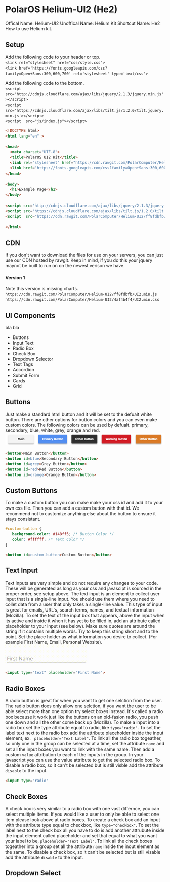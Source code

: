# PolarOS Helium-UI2 (He2)
Offical Name: Helium-UI2
Unoffical Name: Helium Kit
Shortcut Name: He2
How to use Helium kit.

## Setup
Add the following code to your header or top.<br>
`<link rel="stylesheet" href="css/style.css">`<br>
`<link href='https://fonts.googleapis.com/css?family=Open+Sans:300,600,700' rel='stylesheet' type='text/css'> `

Add the following code to the bottom.<br>
`<script src='http://cdnjs.cloudflare.com/ajax/libs/jquery/2.1.3/jquery.min.js'></script>`<br>
`<script src='https://cdnjs.cloudflare.com/ajax/libs/tilt.js/1.2.0/tilt.jquery.min.js'></script>`<br>
`<script  src="js/index.js"></script>`

```html
<!DOCTYPE html>
<html lang="en" >

<head>
  <meta charset="UTF-8">
  <title>PolarOS UI2 Kit</title>
  <link rel="stylesheet" href="https://cdn.rawgit.com/PolarComputer/Helium-UI2/4af4b4f4/UI2.min.css">
  <link href='https://fonts.googleapis.com/css?family=Open+Sans:300,600,700' rel='stylesheet' type='text/css'>
</head>

<body>
  <h1>Example Page</h1>
</body>
  
<script src='http://cdnjs.cloudflare.com/ajax/libs/jquery/2.1.3/jquery.min.js'></script>
<script src='https://cdnjs.cloudflare.com/ajax/libs/tilt.js/1.2.0/tilt.jquery.min.js'></script>
<script  src="https://cdn.rawgit.com/PolarComputer/Helium-UI2/ff8fdbfb/UI2.min.js"></script>
  
</html>
```

## CDN <br>
If you don't want to download the files for use on your servers, you can just use our CDN hosted by rawgit. Keep in mind, if you do this your jquery maynot be built to run on on the newest verison we have.
#### Version 1
Note this version is missing charts.
`https://cdn.rawgit.com/PolarComputer/Helium-UI2/ff8fdbfb/UI2.min.js` <br>
`https://cdn.rawgit.com/PolarComputer/Helium-UI2/4af4b4f4/UI2.min.css` <br>

## UI Components
bla bla
 - Buttons
 - Input Text
 - Radio Box
 - Check Box
 - Dropdown Selector
 - Text Tags
 - Accordion
 - Submit Form
 - Cards
 - Grid
 
 ## Buttons
 Just make a standard html button and it will be set to the defualt white button. There are other options for button colors and you can even make custom colors. The following colors can be used by defualt. primary, secondary, blue, white, grey, orange and red.<br>
 ![Alt text](images/buttons-UI2.png?raw=true "PolarOS UI2 Kit - Buttons")
 ``` html 
<button>Main Button</button>
<button id=blue>Secondary Button</button>
<button id=grey>Grey Button</button>
<button id=red>Red Button</button>
<button id=orange>Orange Button</button>
```

## Custom Buttons
To make a custom button you can make make your css id and add it to your own css file. Then you can add a custom button with that id. We recommend not to customize anything else about the button to ensure it stays consistant.
```` css
#custom-button {
   background-color: #148ff5; /* Button Color */
   color: #ffffff; /* Text Color */
}
````

```` html
<button id=custom-button>Custom Button</button>
````

## Text Input
Text Inputs are very simple and do not require any changes to your code. These will be generated as long as your css and javascipt is sourced in the proper order, see setup above. The text input is an element to collect user input that is a single-line input. You should use them where you need to collet data from a user that only takes a single-line value. This type of input is great for emails, URL's, search terms, names, and textual information (Mozilla). To set the text of the input box that appears, above the input when its active and inside it when it has yet to be filled in, add an attribute called placeholder to your input (see below). Make sure quotes are around the string if it contains multiple words. Try to keep this string short and to the point. Set the place holder as what information you desire to collect. (For example First Name, Email, Personal Website).<br>
 ![Alt text](images/input-UI2.gif?raw=true "PolarOS UI2 Kit - Text Input")
 
 ````html
<input type="text" placeholder="First Name">
````

## Radio Boxes
A radio button is great for when you want to get one selction from the user. The radio button does only allow one selction, if you want the user to be able select more than one option try select boxes instead. It's called a radio box because it work just like the buttons on an old-fasion radio, you push one down and all the other come back up (Mozilla). To make a input into a radio box set the type attribute equal to radio, like `type="radio"`. To set the label text next to the radio box add the attribute placeholder inside the input element, ex. ` placeholder="Text Label"`. To link all the radio box togeather, so only one in the group can be selected at a time, set the attribute `name` and set all the input boxes you want to link with the same name. Then add a custom `value` attribution to each of the inputs in the group. In your javascript you can use the value attribute to get the selected radio box. To disable a radio box, so it can't be selected but is still visble add the attribute `disable` to the input.

```` html
<input type="radio"
````

## Check Boxes
A check box is very similar to a radio box with one vast differnce, you can select multiple items. If you would like a user to only be able to select one item please look above at radio boxes. To create a check box add an input with the attribute type equal to checkbox, like `type="checkbox"`. To set the label next to the check box all you have to do is add another attrubute inside the input element called placeholder and set that equal to what you want your label to be, `placeholder="Text Label"`. To link all the check boxes togeather into a group set all the attribute `name` inside the inout element as the same. To disable a check box, so it can't be selected but is still visable add the attribute `disable` to the input.

## Dropdown Select
